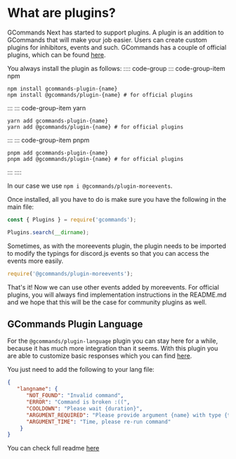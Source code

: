 # What are plugins?

GCommands Next has started to support plugins. A plugin is an addition to GCommands that will make your job easier. Users can create custom plugins for inhibitors, events and such. GCommands has a couple of official plugins, which can be found [here](https://github.com/Garlic-Team/gcommands-addons/).

You always install the plugin as follows:
:::: code-group
::: code-group-item npm

```sh:no-line-numbers
npm install gcommands-plugin-{name}
npm install @gcommands/plugin-{name} # for official plugins 
```

:::
::: code-group-item yarn

```sh:no-line-numbers
yarn add gcommands-plugin-{name}
yarn add @gcommands/plugin-{name} # for official plugins 
```

:::
::: code-group-item pnpm

```sh:no-line-numbers
pnpm add gcommands-plugin-{name}
pnpm add @gcommands/plugin-{name} # for official plugins 
```

:::
::::

In our case we use `npm i @gcommands/plugin-moreevents`.

Once installed, all you have to do is make sure you have the following in the main file:
```js
const { Plugins } = require('gcommands');

Plugins.search(__dirname);
```

Sometimes, as with the moreevents plugin, the plugin needs to be imported to modify the typings for discord.js events so that you can access the events more easily.
```js
require('@gcommands/plugin-moreevents');
```

That's it! Now we can use other events added by moreevents. For official plugins, you will always find implementation instructions in the README.md and we hope that this will be the case for community plugins as well.

## GCommands Plugin Language

For the `@gcommands/plugin-language` plugin you can stay here for a while, because it has much more integration than it seems. With this plugin you are able to customize basic responses which you can find [here](https://github.com/Garlic-Team/gcommands/blob/next/src/responses.json).

You just need to add the following to your lang file:
```json
{
   "langname": {
      "NOT_FOUND": "Invalid command",
      "ERROR": "Command is broken :((",
      "COOLDOWN": "Please wait {duration}",
      "ARGUMENT_REQUIRED": "Please provide argument {name} with type {type}",
      "ARGUMENT_TIME": "Time, please re-run command"
    }
}
```

You can check full readme [here](https://github.com/Garlic-Team/gcommands-addons/blob/master/packages/plugin-language/README.md)
